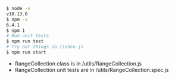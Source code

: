 ```bash
$ node -v
v10.13.0
$ npm -v
6.4.1
$ npm i
# Run unit tests
$ npm run test
# Try out things in /index.js
$ npm run start
```

- RangeCollection class is in /utils/RangeCollection.js
- RangeCollection unit tests are in /utils/RangeCollection.spec.js
